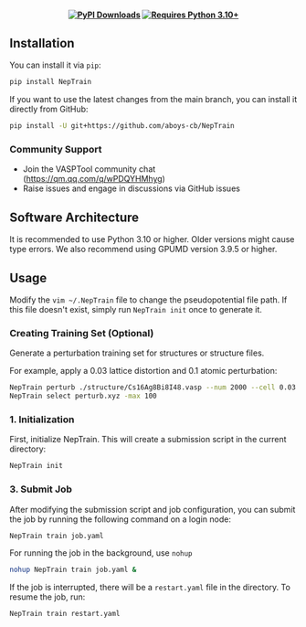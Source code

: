  

<h4 align="center">

 
[![PyPI Downloads](https://img.shields.io/pypi/dm/NepTrain?logo=pypi&logoColor=white&color=blue&label=PyPI)](https://pypi.org/project/NepTrain)
[![Requires Python 3.10+](https://img.shields.io/badge/Python-3.10+-blue.svg?logo=python&logoColor=white)](https://python.org/downloads)
 
</h4>

 
[pull request]: https://github.com/aboys-cb/NepTrain/pulls
[github issue]: https://github.com/aboys-cb/NepTrain/issues
[github discussion]: https://github.com/aboys-cb/NepTrain/discussions

 
## Installation

You can install it via `pip`:

[pypi]: https://pypi.org/project/NepTrain

```sh
pip install NepTrain
```

If you want to use the latest changes from the main branch, you can install it directly from GitHub:

```sh
pip install -U git+https://github.com/aboys-cb/NepTrain
```
### Community Support

- Join the VASPTool community chat (https://qm.qq.com/q/wPDQYHMhyg)
- Raise issues and engage in discussions via GitHub issues

## Software Architecture

It is recommended to use Python 3.10 or higher. Older versions might cause type errors.
We also recommend using GPUMD version 3.9.5 or higher.

 
## Usage

Modify the `vim ~/.NepTrain` file to change the pseudopotential file path.
If this file doesn't exist, simply run `NepTrain init` once to generate it.


 
### Creating Training Set (Optional)
Generate a perturbation training set for structures or structure files.

For example, apply a 0.03 lattice distortion and 0.1 atomic perturbation:
```sh
NepTrain perturb ./structure/Cs16Ag8Bi8I48.vasp --num 2000 --cell 0.03 -d 0.1  
NepTrain select perturb.xyz -max 100  
```

### 1. Initialization
First, initialize NepTrain. This will create a submission script in the current directory:
```sh
NepTrain init
```

### 3. Submit Job
After modifying the submission script and job configuration, you can submit the job by running the following command on a login node:
```sh
NepTrain train job.yaml
```
For running the job in the background, use `nohup`
```sh
nohup NepTrain train job.yaml &
```
If the job is interrupted, there will be a  `restart.yaml` file in the directory. To resume the job, run:
```sh
NepTrain train restart.yaml
```
